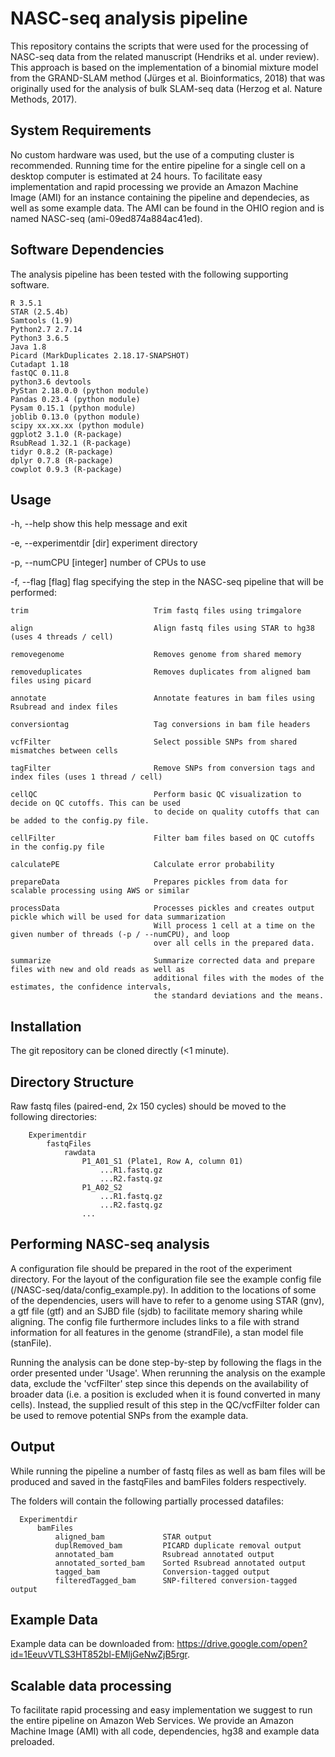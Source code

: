 # NASC-seq analysis pipeline

This repository contains the scripts that were used for the processing of NASC-seq data from the related manuscript (Hendriks et al. under review). This approach is based on the implementation of a binomial mixture model from the GRAND-SLAM method (Jürges et al. Bioinformatics, 2018) that was originally used for the analysis of bulk SLAM-seq data (Herzog et al. Nature Methods, 2017).

## System Requirements

No custom hardware was used, but the use of a computing cluster is recommended.
Running time for the entire pipeline for a single cell on a desktop computer is estimated at 24 hours.
To facilitate easy implementation and rapid processing we provide an Amazon Machine Image (AMI) for an instance containing the pipeline and dependecies, as well as some example data. The AMI can be found in the OHIO region and is named NASC-seq (ami-09ed874a884ac41ed).

## Software Dependencies

The analysis pipeline has been tested with the following supporting software.

```
R 3.5.1
STAR (2.5.4b)
Samtools (1.9)
Python2.7 2.7.14
Python3 3.6.5
Java 1.8
Picard (MarkDuplicates 2.18.17-SNAPSHOT)
Cutadapt 1.18
fastQC 0.11.8
python3.6 devtools
PyStan 2.18.0.0 (python module)
Pandas 0.23.4 (python module)
Pysam 0.15.1 (python module)
joblib 0.13.0 (python module)
scipy xx.xx.xx (python module)
ggplot2 3.1.0 (R-package)
RsubRead 1.32.1 (R-package)
tidyr 0.8.2 (R-package)
dplyr 0.7.8 (R-package)
cowplot 0.9.3 (R-package)
```

## Usage

  -h, --help                        show this help message and exit
  
  -e, --experimentdir [dir]         experiment directory
  
  -p, --numCPU [integer]            number of CPUs to use
  
  -f, --flag [flag]                 flag specifying the step in the NASC-seq pipeline that will be performed:

    trim                            Trim fastq files using trimgalore
    
    align                           Align fastq files using STAR to hg38 (uses 4 threads / cell)
    
    removegenome                    Removes genome from shared memory
    
    removeduplicates                Removes duplicates from aligned bam files using picard
    
    annotate                        Annotate features in bam files using Rsubread and index files
    
    conversiontag                   Tag conversions in bam file headers
    
    vcfFilter                       Select possible SNPs from shared mismatches between cells
    
    tagFilter                       Remove SNPs from conversion tags and index files (uses 1 thread / cell)
    
    cellQC                          Perform basic QC visualization to decide on QC cutoffs. This can be used
                                    to decide on quality cutoffs that can be added to the config.py file.
    
    cellFilter                      Filter bam files based on QC cutoffs in the config.py file
    
    calculatePE                     Calculate error probability
    
    prepareData                     Prepares pickles from data for scalable processing using AWS or similar
    
    processData                     Processes pickles and creates output pickle which will be used for data summarization
                                    Will process 1 cell at a time on the given number of threads (-p / --numCPU), and loop
                                    over all cells in the prepared data.
    
    summarize                       Summarize corrected data and prepare files with new and old reads as well as 
                                    additional files with the modes of the estimates, the confidence intervals, 
                                    the standard deviations and the means.

## Installation

The git repository can be cloned directly (<1 minute). 

## Directory Structure

Raw fastq files (paired-end, 2x 150 cycles) should be moved to the following directories:
    
```
    Experimentdir
        fastqFiles
            rawdata
                P1_A01_S1 (Plate1, Row A, column 01)
                    ...R1.fastq.gz
                    ...R2.fastq.gz
                P1_A02_S2
                    ...R1.fastq.gz
                    ...R2.fastq.gz
                ...
```
## Performing NASC-seq analysis

A configuration file should be prepared in the root of the experiment directory. For the layout of the configuration file see the example config file (/NASC-seq/data/config_example.py). In addition to the locations of some of the dependencies, users will have to refer to a genome using STAR (gnv), a gtf file (gtf) and an SJBD file (sjdb) to facilitate memory sharing while aligning. The config file furthermore includes links to a file with strand information for all features in the genome (strandFile), a stan model file (stanFile).

Running the analysis can be done step-by-step by following the flags in the order presented under 'Usage'. When rerunning the analysis on the example data, exclude the 'vcfFilter' step since this depends on the availability of broader data (i.e. a position is excluded when it is found converted in many cells). Instead, the supplied result of this step in the QC/vcfFilter folder can be used to remove potential SNPs from the example data.

## Output

While running the pipeline a number of fastq files as well as bam files will be produced and saved in the fastqFiles and bamFiles folders respectively.

The folders will contain the following partially processed datafiles:
    
```
  Experimentdir
      bamFiles
          aligned_bam             STAR output
          duplRemoved_bam         PICARD duplicate removal output
          annotated_bam           Rsubread annotated output
          annotated_sorted_bam    Sorted Rsubread annotated output
          tagged_bam              Conversion-tagged output
          filteredTagged_bam      SNP-filtered conversion-tagged output
```
    
## Example Data

Example data can be downloaded from: https://drive.google.com/open?id=1EeuvVTLS3HT852bl-EMljGeNwZjB5rgr.

## Scalable data processing

To facilitate rapid processing and easy implementation we suggest to run the entire pipeline on Amazon Web Services.
We provide an Amazon Machine Image (AMI) with all code, dependencies, hg38 and example data preloaded. 
